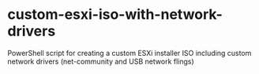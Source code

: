 # custom-esxi-iso-with-network-drivers
PowerShell script for creating a custom ESXi installer ISO including custom network drivers (net-community and USB network flings)
